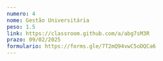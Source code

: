 ```yaml
---
numero: 4
nome: Gestão Universitária
peso: 1.5
link: https://classroom.github.com/a/abg7sM3R
prazo: 09/02/2025
formulario: https://forms.gle/7T2mQ94vwC5oDQCa6
---
```

